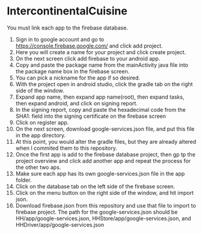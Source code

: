 # IntercontinentalCuisine

You must link each app to the firebase database.
1. Sign in to google account and go to https://console.firebase.google.com/ and click add project.
2. Here you will create a name for your project and click create project.
3. On the next screen click add firebase to your android app.
4. Copy and paste the package name from the mainActivity java file into the package name box in the firebase screen.
5. You can pick a nickname for the app if so desired.
6. With the project open in android studio, click the gradle tab on the right side of the window.
7. Expand app name, then expand app name(root), then expand tasks, then expand android, and click on signing report.
8. In the signing report, copy and paste the hexadecimal code from the SHA1: field into the signing certificate on the firebase screen
9. Click on register app.
10. On the next screen, download google-services.json file,  and put this file in the app directory.
11. At this point, you would alter the gradle files, but they are already altered when I commited them to this repository.
12. Once the first app is add to the firebase database project, then gp tp the project overview and click add another app and repeat the process for the other two aps.
13. Make sure each app has its own google-services.json file in the app folder.
14. Click on the database tab on the left side of the firebase screen.
15. Click on the menu button on the right side of the window, and hit import json.
16. Download firebase.json from this repository and use that file to import to firebase project.
The path for the google-services.json should be HH/app/google-services.json, HHStore/app/google-services.json, and HHDriver/app/google-services.json
